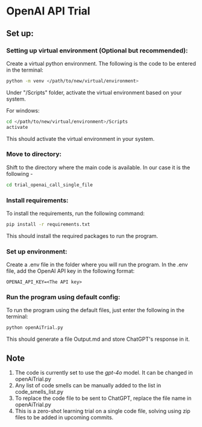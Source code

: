 # OpenAI API Trial

## Set up:

### Setting up virtual environment (Optional but recommended):
Create a virtual python environment. The following is the code to be entered in the terminal:

```bash
python -m venv </path/to/new/virtual/environment>
```

Under "/Scripts" folder, activate the virtual environment based on your system.

For windows:
```bash
cd </path/to/new/virtual/environment>/Scripts
activate
```

This should activate the virtual environment in your system.

### Move to directory:

Shift to the directory where the main code is available.
In our case it is the following -
```bash
cd trial_openai_call_single_file
```

### Install requirements:

To install the requirements, run the following command:
```bash
pip install -r requirements.txt
```

This should install the required packages to run the program.

### Set up environment:

Create a .env file in the folder where you will run the program. In the .env file, add the OpenAI API key in the following format: 
```
OPENAI_API_KEY=<The API key>
```

### Run the program using default config:
To run the program using the default files, just enter the following in the terminal:

```bash
python openAiTrial.py
```

This should generate a file Output.md and store ChatGPT's response in it.


## Note
1. The code is currently set to use the _gpt-4o_ model. It can be changed in openAiTrial.py
2. Any list of code smells can be manually added to the list in code_smells_list.py
3. To replace the code file to be sent to ChatGPT, replace the file name in openAiTrial.py
4. This is a zero-shot learning trial on a single code file, solving using zip files to be added in upcoming commits.